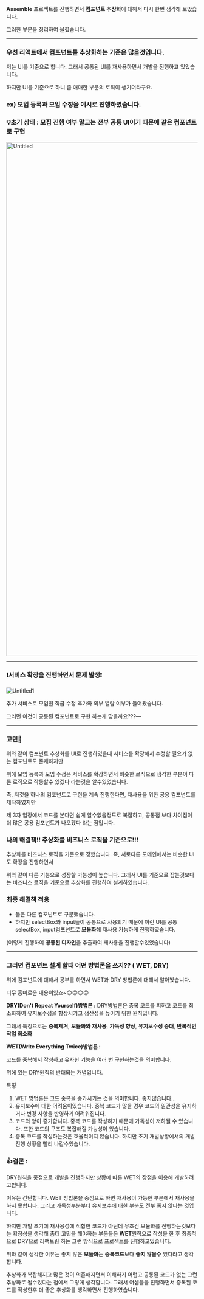 **Assemble** 프로젝트를 진행하면서 **컴포넌트 추상화**에 대해서 다시 한번 생각해 보았습니다.

그러한 부분을 정리하여 올렸습니다.

---

### 우선 리액트에서 컴포넌트를 추상화하는 기준은 많을것입니다.

저는 UI를 기준으로 합니다. 그래서 공통된 UI를 재사용하면서 개발을 진행하고 있었습니다.

하지만 UI를 기준으로 하니 좀 애매한 부분의 로직이 생기더라구요.

### ex) 모임 등록과 모임 수정을 예시로 진행하였습니다.

### 💡초기 상태 : 모집 진행 여부 말고는 전부 공통 UI이기 때문에 같은 컴포넌트로 구현

<img width="1352" alt="Untitled" src="https://github.com/teagu123/Frontend_Study/assets/103398790/78a12217-1393-4aad-a2f3-7fe80ee0ec8c">

---

### ❗️서비스 확장을 진행하면서 문제 발생❗️

![Untitled1](https://github.com/teagu123/Frontend_Study/assets/103398790/d506d2f7-cc4d-4b2f-8bfb-d9783f9cbe22)

추가 서비스로 모임원 직급 수정 추가와 외부 열람 여부가 들어왔습니다.

그러면 이것이 공통된 컴포넌트로 구현 하는게 맞을까요???—

---

### 고민🧐

위와 같이 컴포넌트 추상화를 UI로 진행하였을때 서비스를 확장해서 수정할 필요가 없는 컴포넌트도 존재하지만

위에 모임 등록과 모임 수정은 서비스를 확장하면서 비슷한 로직으로 생각한 부분이 다른 로직으로 작동할수 있겠다 라는것을 알수있었습니다.

즉, 저것을 하나의 컴포넌트로 구현을 계속 진행한다면, 재사용을 위한 공용 컴포넌트를 제작하였지만

제 3자 입장에서 코드를 본다면 쉽게 알수없을정도로 복잡하고, 공통점 보다 차이점이 더 많은 공용 컴포넌트가 나오겠다 라는 점입니다.

### 나의 해결책!! 추상화를 비즈니스 로직을 기준으로!!!

추상화를 비즈니스 로직을 기준으로 정했습니다. 즉, 서로다른 도메인에서는 비슷한 UI도 확장을 진행하면서

위와 같이 다른 기능으로 성장할 가능성이 높습니다. 그래서 UI를 기준으로 잡는것보다는 비즈니스 로직을 기준으로 추상화를 진행하여 설계하였습니다.

### 최종 해결책 적용

- 둘은 다른 컴포넌트로 구분했습니다.
- 하지만 selectBox와 input들이 공통으로 사용되기 때문에 이런 UI를 공통 selectBox, input컴포넌트로
  **모듈화**해 재사용 가능하게 진행하였습니다.

(이렇게 진행하여 **공통된 디자인**을 추출하여 재사용을 진행할수있었습니다)

---

### 그러면 컴포넌트 설계 할때 어떤 방법론을 쓰지?? ( WET, DRY)

위에 컴포넌트에 대해서 공부를 하면서 WET과 DRY 방법론에 대해서 알아봤습니다.

너무 흥미로운 내용이였죠~😊😊😊😊

**DRY(Don't Repeat Yourself)방법론 :**
DRY방법론은 중복 코드를 피하고 코드를 최소화하여 유지보수성을 향상시키고 생산성을 높이기 위한 원칙입니다.

그래서 특징으로는 **중복제거**, **모듈화와 재사용**, **가독성 향상**, **유지보수성 증대**, **반복적인 작업 최소화**

**WET(Write Everything Twice)방법론 :**

코드를 중복해서 작성하고 유사한 기능을 여러 번 구현하는것을 의미합니다.

위에 있는 DRY원칙의 반대되는 개념입니다.

특징

1. WET 방법론은 코드 중복을 증가시키는 것을 의미합니다. 좋지않습니다…
2. 유지보수에 대한 어려움이있습니다. 중복 코드가 많을 경우 코드의 일관성을 유지하거나 변경 사항을 반영하기 어려워집니다.
3. 코드의 양이 증가합니다. 중복 코드를 작성하기 때문에 가독성이 저하될 수 있습니다. 또한 코드의 구조도 복잡해질 가능성이 있습니다.
4. 중복 코드를 작성하는것은 효율적이지 않습니다. 하지만 초기 개발상황에서의 개발 진행 상황을 빨리 나갈수있습니다.

### 👍결론 :

DRY원칙을 중점으로 개발을 진행하지만 상황에 따른 WET의 장점을 이용해 개발하려고합니다.

이유는 간단합니다. WET 방법론을 중점으로 하면 재사용이 가능한 부분에서 재사용을 하지 못합니다. 그리고 가독성부분부터 유지보수에 대한 부분도 전부 좋지 않다는 것입니다.

하지만 개발 초기에 재사용성에 적합한 코드가 아닌데 무조건 모듈화를 진행하는것보다는 확장성을 생각해 좀더 고민을 해야하는 부분들은 **WET**원칙으로 작성을 한 후 최종적으로 DRY으로 리팩토링 하는 그런 방식으로 프로젝트를 진행하고있습니다.

위와 같이 생각한 이유는 좋지 않은 **모듈화**는 **중복코드**보다 **좋지 않을수** 있다라고 생각합니다.

추상화가 복잡해지고 많은 것이 의존해지면서 이해하기 어렵고 공통된 코드가 없는 그런 추상화로 될수있다는 점에서 그렇게 생각합니다. 그래서 어셈블을 진행하면서 중복된 코드를 작성한후 더 좋은 추상화를 생각하면서 진행하였습니다.
